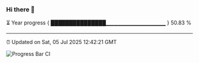 ### Hi there 👋

⏳ Year progress { ███████████████▁▁▁▁▁▁▁▁▁▁▁▁▁▁▁ } 50.83 %

---

⏰ Updated on Sat, 05 Jul 2025 12:42:21 GMT

![Progress Bar CI](https://github.com/liununu/liununu/workflows/Progress%20Bar%20CI/badge.svg)
